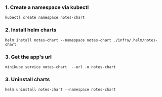 ### 1. Create a namespace via kubectl

`kubectl create namespace notes-chart`

### 2. Install helm charts

`helm install notes-chart --namespace notes-chart ./infra/.helm/notes-chart`

### 3. Get the app's url 

`minikube service notes-chart  --url -n notes-chart` 


### 3. Uninstall charts

`helm uninstall notes-chart --namespace notes-chart`